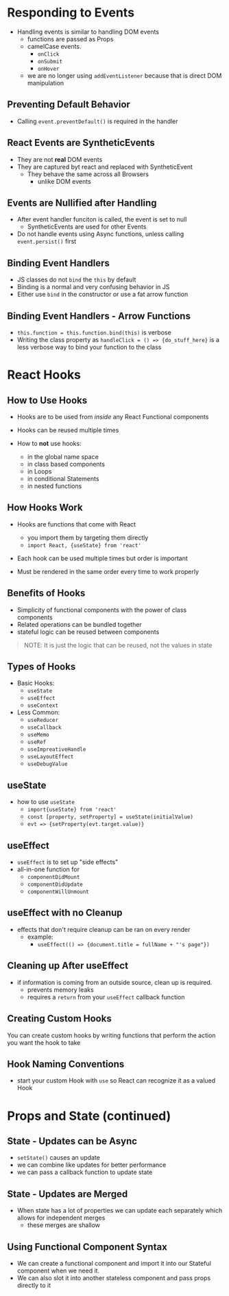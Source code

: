 # Responding to Events

- Handling events is similar to handling DOM events
    - functions are passed as Props
    - camelCase events. 
        - `onClick`
        - `onSubmit`
        - `onHover`
    - we are no longer using `addEventListener` because that is direct DOM manipulation

## Preventing Default Behavior

- Calling `event.preventDefault()` is required in the handler

## React Events are SyntheticEvents

- They are not **real** DOM events
- They are captured byt react and replaced with SyntheticEvent
    - They behave the same across all Browsers
        - unlike DOM events
    
## Events are Nullified after Handling

- After event handler funciton is called, the event is set to null
    - SyntheticEvents are used for other Events
- Do not handle events using Async functions, unless calling `event.persist()` first

## Binding Event Handlers

- JS classes do not `bind` the `this` by default
- Binding is a normal and very confusing behavior in JS
- Either use `bind` in the constructor or use a fat arrow function

## Binding Event Handlers - Arrow Functions

- `this.function = this.function.bind(this)` is verbose
- Writing the class property as `handleClick = () => {do_stuff_here}` is a less verbose way to bind your function to the class

# React Hooks

## How to Use Hooks

- Hooks are to be used from *inside* any React Functional components
- Hooks can be reused multiple times

- How to **not** use hooks:
    - in the global name space
    - in class based components
    - in Loops
    - in conditional Statements
    - in nested functions

## How Hooks Work

- Hooks are functions that come with React
    - you import them by targeting them directly
    - `import React, {useState} from 'react'`

- Each hook can be used multiple times but order is important
- Must be rendered in the same order every time to work properly

## Benefits of Hooks

- Simplicity of functional components with the power of class components
- Related operations can be bundled together
- stateful logic can be reused between components

>NOTE: It is just the logic that can be reused, not the values in state

## Types of Hooks

- Basic Hooks:
    - `useState`
    - `useEffect`
    - `useContext`
- Less Common:
    - `useReducer`
    - `useCallback`
    - `useMemo`
    - `useRef`
    - `useImpreativeHandle`
    - `useLayoutEffect`
    - `useDebugValue`

## useState

- how to use `useState`
    - `import{useState} from 'react'`
    - `const [property, setProperty] = useState(initialValue)`
    - `evt => {setProperty(evt.target.value)}`

## useEffect

- `useEffect` is to set up "side effects"
- all-in-one function for
    - `componentDidMount`
    - `componentDidUpdate`
    - `componentWillUnmount`

## useEffect with no Cleanup

- effects that don't require cleanup can be ran on every render
    - example:
        - `useEffect(() => {document.title = fullName + "'s page"})`
    
## Cleaning up After useEffect

- if information is coming from an outside source, clean up is required. 
    - prevents memory leaks
    - requires a `return` from your `useEffect` callback function

## Creating Custom Hooks

You can create custom hooks by writing functions that perform the action you want the hook to take

## Hook Naming Conventions

- start your custom Hook with `use` so React can recognize it as a valued Hook

# Props and State (continued)

## State - Updates can be Async

- `setState()` causes an update
- we can combine like updates for better performance
- we can pass a callback function to update state

## State - Updates are Merged

- When state has a lot of properties we can update each separately which allows for independent merges
    - these merges are shallow


## Using Functional Component Syntax

- We can create a functional component and import it into our Stateful component when we need it.
- We can also slot it into another stateless component and pass props directly to it
